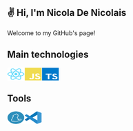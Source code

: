 ## ✌️ Hi, I'm Nicola De Nicolais

Welcome to my GitHub's page!

## Main technologies

<img align="center" height="30" width="40" src="https://github.com/devicons/devicon/blob/master/icons/react/react-original.svg" style="max-width: 100%;"><img align="center" height="30" width="40" src="https://github.com/devicons/devicon/blob/master/icons/javascript/javascript-plain.svg" style="max-width: 100%;"><img align="center" height="30" width="40" src="https://github.com/devicons/devicon/blob/master/icons/typescript/typescript-plain.svg" style="max-width: 100%;">

## Tools

<img align="center" height="30" width="40" src="https://github.com/devicons/devicon/blob/master/icons/yarn/yarn-original.svg" style="max-width: 100%;"><img align="center" height="30" width="40" src="https://github.com/devicons/devicon/blob/master/icons/vscode/vscode-original.svg" style="max-width: 100%;">
